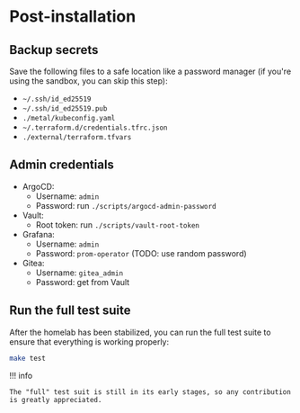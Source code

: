 # Post-installation

## Backup secrets

Save the following files to a safe location like a password manager (if you're using the sandbox, you can skip this step):

- `~/.ssh/id_ed25519`
- `~/.ssh/id_ed25519.pub`
- `./metal/kubeconfig.yaml`
- `~/.terraform.d/credentials.tfrc.json`
- `./external/terraform.tfvars`

## Admin credentials

- ArgoCD:
    - Username: `admin`
    - Password: run `./scripts/argocd-admin-password`
- Vault:
    - Root token: run `./scripts/vault-root-token`
- Grafana:
    - Username: `admin`
    - Password: `prom-operator` (TODO: use random password)
- Gitea:
    - Username: `gitea_admin`
    - Password: get from Vault

## Run the full test suite

After the homelab has been stabilized, you can run the full test suite to ensure that everything is working properly:

```sh
make test
```

!!! info

    The "full" test suit is still in its early stages, so any contribution is greatly appreciated.
